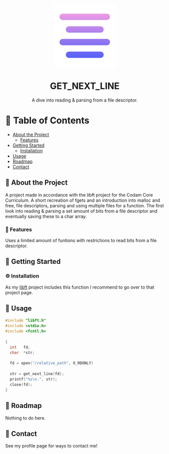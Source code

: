 <div align="center">

  <img src="assets/text-alignment.png" alt="logo" width="200" height="auto" />
  <h1>GET_NEXT_LINE</h1>
  
  <p>
    A dive into reading & parsing from a file descriptor.
  </p>
</div>
  
  # :notebook_with_decorative_cover: Table of Contents

- [About the Project](#star2-about-the-project)
  * [Features](#dart-features)
- [Getting Started](#toolbox-getting-started)
  * [Installation](#gear-installation)
- [Usage](#eyes-usage)
- [Roadmap](#compass-roadmap)
- [Contact](#handshake-contact)



## :star2: About the Project
A project made in accordance with the libft project for the Codam Core Curriculum.
A short recreation of fgets and an introduction into malloc and free, file descriptors, parsing and using multiple files for a function. 
The first look into reading & parsing a set amount of bits from a file descriptor and eventually saving these to a char array.




### :dart: Features

Uses a limited amount of funtions with restrictions to read bits from a file descriptor.




## 	:toolbox: Getting Started

### :gear: Installation

As my [libft](https://github.com/BasUitermark/libft) project includes this function I recommend to go over to that project page.



## :eyes: Usage

```c
#include "libft.h"
#include <stdio.h>
#include <fcntl.h>

{
  int   fd;
  char  *str;
  
  fd = open("/relative_path", O_RDONLY)
  
  str = get_next_line(fd);
  printf("%s\n.", str);
  close(fd);
}
```



## :compass: Roadmap

Nothing to do here.


## :handshake: Contact

See my profile page for ways to contact me!
